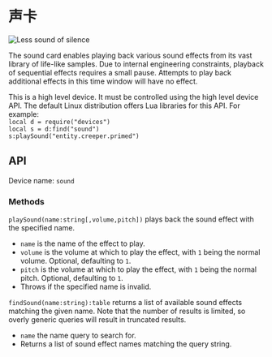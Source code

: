 # 声卡
![Less sound of silence](item:oc2:sound_card)

The sound card enables playing back various sound effects from its vast library of life-like samples. Due to internal engineering constraints, playback of sequential effects requires a small pause. Attempts to play back additional effects in this time window will have no effect.

This is a high level device. It must be controlled using the high level device API. The default Linux distribution offers Lua libraries for this API. For example:  
`local d = require("devices")`  
`local s = d:find("sound")`  
`s:playSound("entity.creeper.primed")`

## API
Device name: `sound`

### Methods
`playSound(name:string[,volume,pitch])` plays back the sound effect with the specified name.
- `name` is the name of the effect to play.
- `volume` is the volume at which to play the effect, with `1` being the normal volume. Optional, defaulting to `1`.
- `pitch` is the volume at which to play the effect, with `1` being the normal pitch. Optional, defaulting to `1`.
- Throws if the specified name is invalid.

`findSound(name:string):table` returns a list of available sound effects matching the given name. Note that the number of results is limited, so overly generic queries will result in truncated results.
- `name` the name query to search for.
- Returns a list of sound effect names matching the query string.
